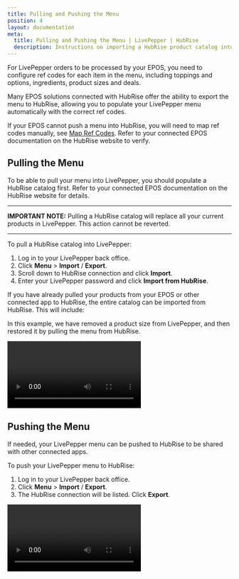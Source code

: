 ```yaml
---
title: Pulling and Pushing the Menu
position: 4
layout: documentation
meta:
  title: Pulling and Pushing the Menu | LivePepper | HubRise
  description: Instructions on importing a HubRise product catalog into LivePepper and exporting a LivePepper menu into a HubRise catalog. Connect apps and synchronise your data.
---
```


For LivePepper orders to be processed by your EPOS, you need to configure ref codes for each item in the menu, including toppings and options, ingredients, product sizes and deals.

Many EPOS solutions connected with HubRise offer the ability to export the menu to HubRise, allowing you to populate your LivePepper menu automatically with the correct ref codes.

If your EPOS cannot push a menu into HubRise, you will need to map ref codes manually, see [Map Ref Codes](/apps/livepepper/map-ref-codes). Refer to your connected EPOS documentation on the HubRise website to verify.

## Pulling the Menu

To be able to pull your menu into LivePepper, you should populate a HubRise catalog first. Refer to your connected EPOS documentation on the HubRise website for details.

---

**IMPORTANT NOTE:** Pulling a HubRise catalog will replace all your current products in LivePepper. This action cannot be reverted.

---

To pull a HubRise catalog into LivePepper:

1. Log in to your LivePepper back office.
1. Click **Menu** > **Import** / **Export**.
1. Scroll down to HubRise connection and click **Import**.
1. Enter your LivePepper password and click **Import from HubRise**.

If you have already pulled your products from your EPOS or other connected app to HubRise, the entire catalog can be imported from HubRise. This will include:

In this example, we have removed a product size from LivePepper, and then restored it by pulling the menu from HubRise.

<video controls title="Import HubRise Catalog">
  <source src="../images/009-import-hubrise-catalog.webm" type="video/webm"/>
</video>

## Pushing the Menu

If needed, your LivePepper menu can be pushed to HubRise to be shared with other connected apps.

To push your LivePepper menu to HubRise:

1. Log in to your LivePepper back office.
1. Click **Menu** > **Import** / **Export**.
1. The HubRise connection will be listed. Click **Export**.

<video controls title="Export to HubRise Catalog">
  <source src="../images/006-export-to-hubrise-catalog.webm" type="video/webm"/>
</video>

